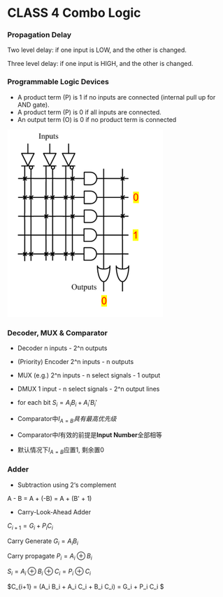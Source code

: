 # CLASS 4 Combo Logic

### Propagation Delay

Two level delay: if one input is LOW, and the other is changed. 

Three level delay: if one input is HIGH, and the other is changed.



### Programmable Logic Devices



- A product term (P) is 1 if no inputs are connected (internal pull up for AND gate).
-  A product term (P) is 0 if all inputs are connected.
-  An output term (O) is 0 if no product term is connected

![PLD](./img/class4/PLD.png)



### Decoder, MUX & Comparator

- Decoder n inputs - 2^n outputs

- (Priority) Encoder 2^n inputs - n outputs

- MUX (e.g.) 2^n inputs - n select signals - 1 output

- DMUX 1 input - n select signals - 2^n output lines



- for each bit $S_i = A_i B_i + A_i' B_i'$

- Comparator中$I_{A=B}具有最高优先级$
- Comparator中$I$有效的前提是**Input Number**全部相等

- 默认情况下$I_{A=B}$应置1, 剩余置0



### Adder

- Subtraction using 2‘s complement

A - B = A + (-B) = A + (B' + 1)



- Carry-Look-Ahead Adder

$C_{i+1} = G_i + P_iC_i$

Carry Generate $G_i = A_iB_i$

Carry propagate $P_i = A_i\oplus B_i$

$S_i = A_i\oplus B_i\oplus C_i = P_i\oplus C_i$

$C_{i+1} = (A_i B_i + A_i C_i + B_i C_i) = G_i + P_i C_i $



